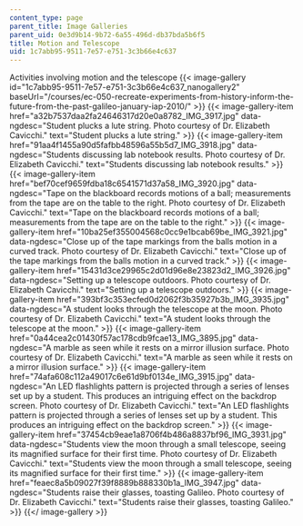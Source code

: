 ```yaml
---
content_type: page
parent_title: Image Galleries
parent_uid: 0e3d9b14-9b72-6a55-496d-db37bda5b6f5
title: Motion and Telescope
uid: 1c7abb95-9511-7e57-e751-3c3b66e4c637
---
```


Activities involving motion and the telescope
{{< image-gallery id="1c7abb95-9511-7e57-e751-3c3b66e4c637_nanogallery2" baseUrl="/courses/ec-050-recreate-experiments-from-history-inform-the-future-from-the-past-galileo-january-iap-2010/" >}}
{{< image-gallery-item href="a32b7537daa2fa24646317d20e0a8782_IMG_3917.jpg" data-ngdesc="Student plucks a lute string. Photo courtesy of Dr. Elizabeth Cavicchi." text="Student plucks a lute string." >}}
{{< image-gallery-item href="91aa4f1455a90d5fafbb48596a55b5d7_IMG_3918.jpg" data-ngdesc="Students discussing lab notebook results. Photo courtesy of Dr. Elizabeth Cavicchi." text="Students discussing lab notebook results." >}}
{{< image-gallery-item href="bef70cef9659fdba18c6541571d37a58_IMG_3920.jpg" data-ngdesc="Tape on the blackboard records motions of a ball; measurements from the tape are on the table to the right. Photo courtesy of Dr. Elizabeth Cavicchi." text="Tape on the blackboard records motions of a ball; measurements from the tape are on the table to the right." >}}
{{< image-gallery-item href="10ba25ef355004568c0cc9e1bcab69be_IMG_3921.jpg" data-ngdesc="Close up of the tape markings from the balls motion in a curved track. Photo courtesy of Dr. Elizabeth Cavicchi." text="Close up of the tape markings from the balls motion in a curved track." >}}
{{< image-gallery-item href="15431d3ce29965c2d01d96e8e23823d2_IMG_3926.jpg" data-ngdesc="Setting up a telescope outdoors. Photo courtesy of Dr. Elizabeth Cavicchi." text="Setting up a telescope outdoors." >}}
{{< image-gallery-item href="393bf3c353ecfed0d2062f3b35927b3b_IMG_3935.jpg" data-ngdesc="A student looks through the telescope at the moon. Photo courtesy of Dr. Elizabeth Cavicchi." text="A student looks through the telescope at the moon." >}}
{{< image-gallery-item href="0a44cea2c01430f57ac178cdb9fcae13_IMG_3895.jpg" data-ngdesc="A marble as seen while it rests on a mirror illusion surface. Photo courtesy of Dr. Elizabeth Cavicchi." text="A marble as seen while it rests on a mirror illusion surface." >}}
{{< image-gallery-item href="74afa608c112a49017c6e61d9bf0134e_IMG_3915.jpg" data-ngdesc="An LED flashlights pattern is projected through a series of lenses set up by a student. This produces an intriguing effect on the backdrop screen. Photo courtesy of Dr. Elizabeth Cavicchi." text="An LED flashlights pattern is projected through a series of lenses set up by a student. This produces an intriguing effect on the backdrop screen." >}}
{{< image-gallery-item href="37454cb9eae1a8706f4b486a8837bf96_IMG_3931.jpg" data-ngdesc="Students view the moon through a small telescope, seeing its magnified surface for their first time. Photo courtesy of Dr. Elizabeth Cavicchi." text="Students view the moon through a small telescope, seeing its magnified surface for their first time." >}}
{{< image-gallery-item href="feaec8a5b09027f39f8889b888330b1a_IMG_3947.jpg" data-ngdesc="Students raise their glasses, toasting Galileo. Photo courtesy of Dr. Elizabeth Cavicchi." text="Students raise their glasses, toasting Galileo." >}}
{{</ image-gallery >}}